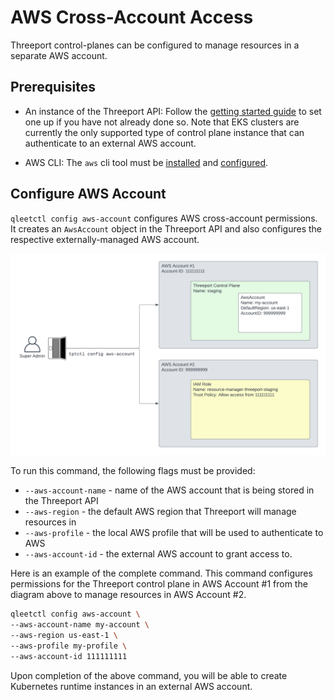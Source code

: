 # AWS Cross-Account Access

Threeport control-planes can be configured to manage resources in a separate AWS account.

## Prerequisites

- An instance of the Threeport API: Follow the [getting started
guide](../getting-started/) to set one up if you have not already done so. Note that EKS
clusters are currently the only supported type of control plane instance that can
authenticate to an external AWS account.

- AWS CLI: The `aws` cli tool must be
[installed](https://docs.aws.amazon.com/cli/latest/userguide/getting-started-install.html)
and
[configured](https://docs.aws.amazon.com/cli/latest/userguide/cli-chap-configure.html).

## Configure AWS Account

`qleetctl config aws-account` configures AWS cross-account permissions. It creates an
`AwsAccount` object in the Threeport API and also configures the respective
externally-managed AWS account.

![Threeport Cross-Account Permissions](../../../img/threeport/ThreeportCrossAccountPermissions.png)

To run this command, the following flags must be provided:

- `--aws-account-name` - name of the AWS account that is being stored in the Threeport API
- `--aws-region` - the default AWS region that Threeport will manage resources in
- `--aws-profile` - the local AWS profile that will be used to authenticate to AWS
- `--aws-account-id` - the external AWS account to grant access to.


Here is an example of the complete command.  This command configures permissions
for the Threeport control plane in AWS Account #1 from the diagram above to
manage resources in AWS Account #2.

```bash
qleetctl config aws-account \
--aws-account-name my-account \
--aws-region us-east-1 \
--aws-profile my-profile \
--aws-account-id 111111111
```

Upon completion of the above command, you will be able to create Kubernetes runtime
instances in an external AWS account.
